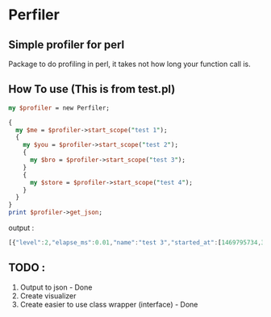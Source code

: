# Perfiler
## Simple profiler for perl

Package to do profiling in perl, it takes not how long your function call is. 

## How To use (This is from test.pl)
```perl
my $profiler = new Perfiler;

{
  my $me = $profiler->start_scope("test 1");
  {
    my $you = $profiler->start_scope("test 2");
    {
      my $bro = $profiler->start_scope("test 3");
    }
    {
      my $store = $profiler->start_scope("test 4");
    }
  }
}
print $profiler->get_json;
```
output :
```javascript
[{"level":2,"elapse_ms":0.01,"name":"test 3","started_at":[1469795734,394348]},{"level":1,"elapse_ms":0.048,"name":"test 2","started_at":[1469795734,394341]},{"level":0,"elapse_ms":0.074,"started_at":[1469795734,394328],"name":"test 1"},{"level":2,"elapse_ms":0.029,"started_at":[1469795734,394384],"name":"test 4"}]
```
## TODO :
1. Output to json - Done
2. Create visualizer
3. Create easier to use class wrapper (interface) - Done
